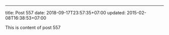 ---
title: Post 557
date: 2018-09-17T23:57:35+07:00
updated: 2015-02-08T16:38:53+07:00

This is content of post 557